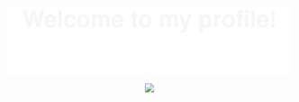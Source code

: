 ![](assets/Bottom_up.svg)

<!--   my-icons -->
<p align="center">
    <a href="#"><img src="https://img.shields.io/badge/status-updating-brightgreen.svg"></a>
</p>


